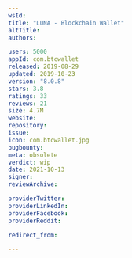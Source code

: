 ```yaml
---
wsId: 
title: "LUNA - Blockchain Wallet"
altTitle: 
authors:

users: 5000
appId: com.btcwallet
released: 2019-08-29
updated: 2019-10-23
version: "8.0.8"
stars: 3.8
ratings: 33
reviews: 21
size: 4.7M
website: 
repository: 
issue: 
icon: com.btcwallet.jpg
bugbounty: 
meta: obsolete
verdict: wip
date: 2021-10-13
signer: 
reviewArchive:

providerTwitter: 
providerLinkedIn: 
providerFacebook: 
providerReddit: 

redirect_from:

---
```


